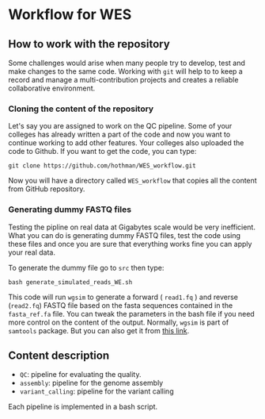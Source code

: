 # Workflow for WES 

## How to work with the repository

Some challenges would arise when many people try to develop, test and make changes to the same code. Working with `git` will help to to keep a record and manage a multi-contribution projects and creates a reliable collaborative environment. 

### Cloning the content of the repository

Let's say you are assigned to work on the QC pipeline. Some of your colleges has already written a part of the code and now you want to continue working to add other features. Your colleges also uploaded the code to Github. If you want to get the code, you can type: 

```
git clone https://github.com/hothman/WES_workflow.git
```

Now you will have a directory called `WES_workflow` that copies all the content from GitHub repository. 

### Generating dummy FASTQ files

Testing the pipline on real data at Gigabytes scale would be very inefficient. What you can do is generating dummy FASTQ files, test the code using these files and once you are sure that everything works fine you can apply your real data. 

To generate the dummy file go to `src` then type: 

```
bash generate_simulated_reads_WE.sh
```

This code will run `wgsim` to generate a forward ( `read1.fq` ) and reverse (`read2.fq`) FASTQ file based on the fasta sequences contained in the `fasta_ref.fa` file.  You can tweak the parameters in the bash file if you need more control on the content of the output. Normally, `wgsim` is part of `samtools` package. But you can also get it from  [this link](https://github.com/lh3/wgsim).

## Content description

* `QC`: pipeline for evaluating the quality. 
* `assembly`: pipeline for the genome assembly
* `variant_calling`: pipeline for the variant calling

Each pipeline is implemented in a bash script. 











